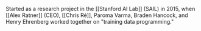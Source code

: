 Started as a research project in the [[Stanford AI Lab]] (SAIL) in 2015, when [[Alex Ratner]] (CEO), [[Chris Ré]], Paroma Varma, Braden Hancock, and Henry Ehrenberg worked together on "training data programming."